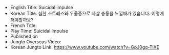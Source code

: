 * English Title: Suicidal impulse
* Korean Title: 심한 스트레스와 우울증으로 자살 충동을 느낄때가 있습니다. 어떻게 해야할까요?
* French Title: 
* Play Time: Suicidal impulse
* Published on 
* Jungto Overseas Video: 
* Korean Jungto Link: https://www.youtube.com/watch?v=GpJ0gq-TlXE

